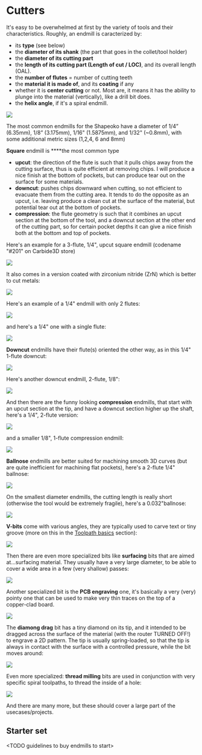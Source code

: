 # Cutters

It's easy to be overwhelmed at first by the variety of tools and their characteristics. Roughly, an endmill is caracterized by:

* its **type** \(see below\)
* the **diameter of its shank** \(the part that goes in the collet/tool holder\)
* the **diameter of its cutting part**
* the **length of its cutting part \(**Length of cut / LOC**\)**, and its overall length \(OAL\).
* the **number of flutes** = number of cutting teeth
* the **material it is made of**, and its **coating** if any
* whether it is **center cutting** or not. Most are, it means it has the ability to plunge into the material \(vertically\), like a drill bit does.
* the **helix angle**, if it's a spiral endmill.

![](.gitbook/assets/endmill_anatomy.png)

The most common endmills for the Shapeoko have a diameter of 1/4” \(6.35mm\), 1/8” \(3.175mm\), 1/16" \(1.5875mm\), and 1/32" \(~0.8mm\), with some additional metric sizes \(1,2,4, 6 and 8mm\)

**Square** endmill is ****the most common type

* **upcut**: the direction of the flute is such that it pulls chips away from the cutting surface, thus is quite efficient at removing chips. I will produce a nice finish at the bottom of pockets, but can produce tear out on the surface for some materials.
* **downcut**: pushes chips downward when cutting, so not efficient to evacuate them from the cutting area. It tends to do the opposite as an upcut, i.e. leaving produce a clean cut at the surface of the material, but potential tear out at the bottom of pockets.
* **compression**: the flute geometry is such that it combines an upcut section at the bottom of the tool, and a downcut section at the other end of the cutting part, so for certain pocket depths it can give a nice finish both at the bottom and top of pockets.

Here's an example for a 3-flute, 1/4", upcut square endmill \(codename "\#201" on Carbide3D store\)

![](.gitbook/assets/tools_3flute_025inch.png)

It also comes in a version coated with zirconium nitride \(ZrN\) which is better to cut metals:

![](.gitbook/assets/tools_3flute_025inch_zrn_coated.png)

Here's an example of a 1/4" endmill with only 2 flutes:

![](.gitbook/assets/tools_2flute_square_025inch.png)

and here's a 1/4" one with a single flute:

![](.gitbook/assets/tools_1flute_025inch.png)

**Downcut** endmills have their flute\(s\) oriented the other way, as in this 1/4" 1-flute downcut:

![](.gitbook/assets/tools_1flute_downcut_025inch.png)

Here's another downcut endmill, 2-flute, 1/8":

![](.gitbook/assets/tools_2flute_downcut_0125inch.png)

And then there are the funny looking **compression** endmills, that start with an upcut section at the tip, and have a downcut section higher up the shaft, here's a 1/4", 2-flute version:

![](.gitbook/assets/tools_2flute_compression_025inch.png)

and a smaller 1/8", 1-flute compression endmill:

![](.gitbook/assets/tools_1flute_compression_0125inch.png)

**Ballnose** endmills are better suited for machining smooth 3D curves \(but are quite inefficient for machining flat pockets\), here's a 2-flute 1/4" ballnose:

![](.gitbook/assets/tools_2flute_ballnose_025inch.png)

On the smallest diameter endmills, the cutting length is really short \(otherwise the tool would be extremely fragile\), here's a 0.032"ballnose:

![](.gitbook/assets/tools_2flute_0032inch.png)

**V-bits** come with various angles, they are typically used to carve text or tiny groove \(more on this in the [Toolpath basics](toolpath-basics.md) section\):

![](.gitbook/assets/tools_vbits.png)

Then there are even more specialized bits like **surfacing** bits that are aimed at...surfacing material. They usually have a very large diameter, to be able to cover a wide area in a few \(very shallow\) passes:

![](.gitbook/assets/tools_surfacing_bit.png)

Another specialized bit is the **PCB engraving** one, it's basically a very \(very\) pointy one that can be used to make very thin traces on the top of a copper-clad board.

![](.gitbook/assets/tools_pcb_engraving_bit.png)

The **diamong drag** bit has a tiny diamond on its tip, and it intended to be dragged across the surface of the material \(with the router TURNED OFF!\) to engrave a 2D pattern. The tip is usually spring-loaded, so that the tip is always in contact with the surface with a controlled pressure, while the bit moves around:

![](.gitbook/assets/tools_diamond_drag_bit.png)

Even more specialized: **thread milling** bits are used in conjunction with very specific spiral toolpaths, to thread the inside of a hole:

![](.gitbook/assets/tools_thread_milling.png)

And there are many more, but these should cover a large part of the usecases/projects.

## Starter set

&lt;TODO guidelines to buy endmills to start&gt;



